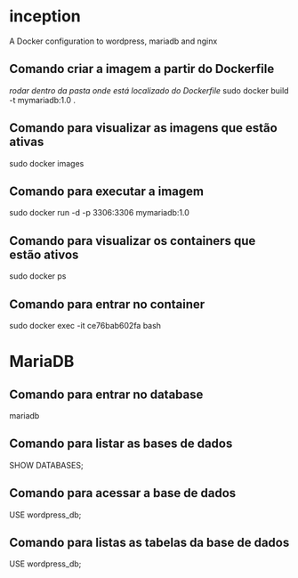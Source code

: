# inception
A Docker configuration to wordpress, mariadb and nginx

## Comando criar a imagem a partir do Dockerfile
*rodar dentro da pasta onde está localizado do Dockerfile*
sudo docker build -t mymariadb:1.0 .

## Comando para visualizar as imagens que estão ativas
sudo docker images

## Comando para executar a imagem
sudo docker run -d -p 3306:3306 mymariadb:1.0

## Comando para visualizar os containers que estão ativos
sudo docker ps

## Comando para entrar no container
sudo docker exec -it ce76bab602fa bash

# MariaDB

## Comando para entrar no database
mariadb

## Comando para listar as bases de dados
SHOW DATABASES;

## Comando para acessar a base de dados
USE wordpress_db;

## Comando para listas as tabelas da base de dados
USE wordpress_db;